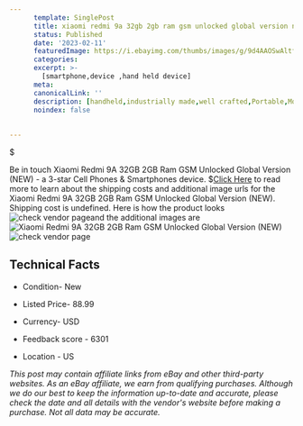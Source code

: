 ```yaml
---
      template: SinglePost
      title: xiaomi redmi 9a 32gb 2gb ram gsm unlocked global version new 
      status: Published
      date: '2023-02-11'
      featuredImage: https://i.ebayimg.com/thumbs/images/g/9d4AAOSwAltfLbET/s-l225.jpg
      categories: 
      excerpt: >-
        [smartphone,device ,hand held device]
      meta:
      canonicalLink: ''
      description: [handheld,industrially made,well crafted,Portable,Mobile,Compact,Convenient,Lightweight,Maneuverable,Man-portable,Miniature,Carriable,Hand-held,Light,Holdable,Transportable,Mobile device,Pocket-sized,On-the-go,Wireless,Cordless,Compact size,Convenient size, smartphone,device ,hand held device]
      noindex: false
      
        
---
```

$

Be in touch Xiaomi Redmi 9A 32GB 2GB Ram GSM Unlocked Global Version (NEW) - a 3-star Cell Phones & Smartphones device.
$[Click Here](https://www.ebay.com/itm/324254026178?hash=item4b7f0bc9c2%3Ag%3A9d4AAOSwAltfLbET&mkevt=1&mkcid=1&mkrid=711-53200-19255-0&campid=%253CePNCampaignId%253E&customid=%253CreferenceId%253E&toolid=10049) to read more to learn about the shipping costs and additional image urls for the Xiaomi Redmi 9A 32GB 2GB Ram GSM Unlocked Global Version (NEW). Shipping cost is undefined. Here is how the product looks ![check vendor page](https://i.ebayimg.com/thumbs/images/g/9d4AAOSwAltfLbET/s-l225.jpg)and the additional images are![Xiaomi Redmi 9A 32GB 2GB Ram GSM Unlocked Global Version (NEW)](https://i.ebayimg.com/images/g/9d4AAOSwAltfLbET/s-l1200.jpg)![check vendor page](https://origin-galleryplus.ebayimg.com/ws/web/324254026178_2_0_1/225x225.jpg,https://origin-galleryplus.ebayimg.com/ws/web/324254026178_3_0_1/225x225.jpg,https://origin-galleryplus.ebayimg.com/ws/web/324254026178_4_0_1/225x225.jpg,https://origin-galleryplus.ebayimg.com/ws/web/324254026178_5_0_1/225x225.jpg,https://origin-galleryplus.ebayimg.com/ws/web/324254026178_6_0_1/225x225.jpg)



 ## Technical Facts 



     
      

 - Condition- New 


      

 - Listed Price- 88.99 


      

 - Currency- USD 


      

 - Feedback score - 6301 


      

 - Location - US 


      
      

 *_This post may contain affiliate links from eBay and other third-party websites. As an eBay affiliate, we earn from qualifying purchases. Although we do our best to keep the information up-to-date and accurate, please check the date and all details with the vendor's website before making a purchase. Not all data may be accurate._*






